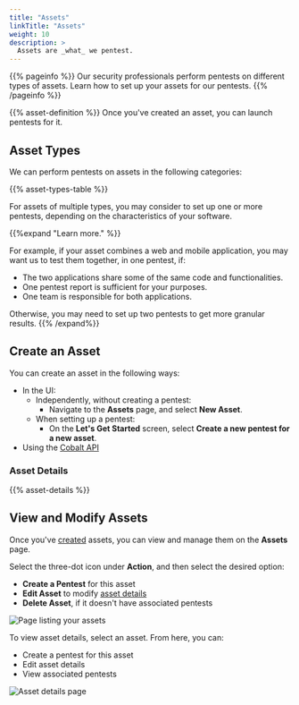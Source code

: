 ```yaml
---
title: "Assets"
linkTitle: "Assets"
weight: 10
description: >
  Assets are _what_ we pentest.
---
```


{{% pageinfo %}}
Our security professionals perform pentests on different types of assets. Learn how to set up your assets for our pentests.
{{% /pageinfo %}}

{{% asset-definition %}} Once you've created an asset, you can launch pentests for it.

## Asset Types

We can perform pentests on assets in the following categories:

{{% asset-types-table %}}

For assets of multiple types, you may consider to set up one or more pentests, depending on the characteristics of your software.

{{%expand "Learn more." %}}

For example, if your asset combines a web and mobile application, you may want us to test them together, in one pentest, if:

- The two applications share some of the same code and functionalities.
- One pentest report is sufficient for your purposes.
- One team is responsible for both applications.

Otherwise, you may need to set up two pentests to get more granular results.
{{% /expand%}}

## Create an Asset

You can create an asset in the following ways:

- In the UI:
  - Independently, without creating a pentest:
    - Navigate to the **Assets** page, and select **New Asset**.
  - When setting up a pentest:
    - On the **Let's Get Started** screen, select **Create a new pentest for a new asset**.
- Using the [Cobalt API](/apiusecases/create_asset/#create-an-asset)

### Asset Details

{{% asset-details %}}

## View and Modify Assets

Once you've [created](#create-an-asset) assets, you can view and manage them on the **Assets** page.

Select the three-dot icon under **Action**, and then select the desired option:

- **Create a Pentest** for this asset
- **Edit Asset** to modify [asset details](#asset-details)
- **Delete Asset**, if it doesn't have associated pentests

![Page listing your assets](/deepdive/AssetsPage.png "Page listing your assets")

To view asset details, select an asset. From here, you can:

- Create a pentest for this asset
- Edit asset details
- View associated pentests

![Asset details page](/deepdive/AssetDetailsPage.png "Asset details page")

